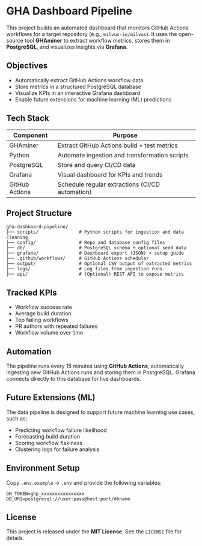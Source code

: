 # GHA Dashboard Pipeline

This project builds an automated dashboard that monitors GitHub Actions workflows for a target repository (e.g., `milvus-io/milvus`). It uses the open-source tool **GHAminer** to extract workflow metrics, stores them in **PostgreSQL**, and visualizes insights via **Grafana**.

## Objectives

- Automatically extract GitHub Actions workflow data
- Store metrics in a structured PostgreSQL database
- Visualize KPIs in an interactive Grafana dashboard
- Enable future extensions for machine learning (ML) predictions

## Tech Stack

| Component        | Purpose                                        |
|------------------|------------------------------------------------|
| GHAminer         | Extract GitHub Actions build + test metrics    |
| Python           | Automate ingestion and transformation scripts  |
| PostgreSQL       | Store and query CI/CD data                     |
| Grafana          | Visual dashboard for KPIs and trends           |
| GitHub Actions   | Schedule regular extractions (CI/CD automation)|

## Project Structure

```text
gha-dashboard-pipeline/
├── scripts/               # Python scripts for ingestion and data cleaning
├── config/                # Repo and database config files
├── db/                    # PostgreSQL schema + optional seed data
├── grafana/               # Dashboard export (JSON) + setup guide
├── .github/workflows/     # GitHub Actions scheduler
├── output/                # Optional CSV output of extracted metrics
├── logs/                  # Log files from ingestion runs
├── api/                   # (Optional) REST API to expose metrics
```

## Tracked KPIs

- Workflow success rate
- Average build duration
- Top failing workflows
- PR authors with repeated failures
- Workflow volume over time

## Automation

The pipeline runs every 15 minutes using **GitHub Actions**, automatically ingesting new GitHub Actions runs and storing them in PostgreSQL. Grafana connects directly to this database for live dashboards.

## Future Extensions (ML)

The data pipeline is designed to support future machine learning use cases, such as:
- Predicting workflow failure likelihood
- Forecasting build duration
- Scoring workflow flakiness
- Clustering logs for failure analysis

## Environment Setup

Copy `.env.example` → `.env` and provide the following variables:

```env
GH_TOKEN=ghp_xxxxxxxxxxxxxxxx
DB_URI=postgresql://user:pass@host:port/dbname
```

## License

This project is released under the **MIT License**. See the `LICENSE` file for details.